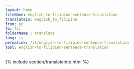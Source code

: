 ```yaml
---
layout: home
fileName: english-to-filipino-sentence-translation
translatein: english_to_filipino
from: en
to: fil
folderName : translate
lang: it
permalink: /it/english-to-filipino-sentence-translation
tool: english-to-filipino-sentence-translation
---
```

{% include section/translateinto.html %}